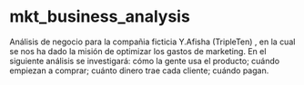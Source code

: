 # mkt_business_analysis
Análisis de negocio para la compañia ficticia Y.Afisha (TripleTen) , en la cual se nos ha dado la misión de optimizar los gastos de marketing. En el siguiente análisis se investigará: cómo la gente usa el producto; cuándo empiezan a comprar; cuánto dinero trae cada cliente; cuándo pagan.
